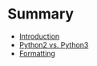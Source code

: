 # Summary

* [Introduction](README.md)
* [Python2 vs. Python3](python2-vs-python3.md)
* [Formatting](formatting.md)

